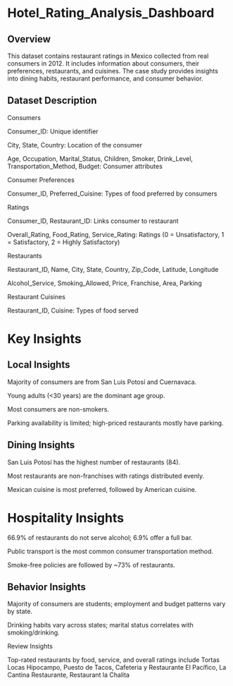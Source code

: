 # Hotel_Rating_Analysis_Dashboard

## Overview

This dataset contains restaurant ratings in Mexico collected from real consumers in 2012. It includes information about consumers, their preferences, restaurants, and cuisines. The case study provides insights into dining habits, restaurant performance, and consumer behavior.

## Dataset Description
Consumers

Consumer_ID: Unique identifier

City, State, Country: Location of the consumer

Age, Occupation, Marital_Status, Children, Smoker, Drink_Level, Transportation_Method, Budget: Consumer attributes

Consumer Preferences

Consumer_ID, Preferred_Cuisine: Types of food preferred by consumers

Ratings

Consumer_ID, Restaurant_ID: Links consumer to restaurant

Overall_Rating, Food_Rating, Service_Rating: Ratings (0 = Unsatisfactory, 1 = Satisfactory, 2 = Highly Satisfactory)

Restaurants

Restaurant_ID, Name, City, State, Country, Zip_Code, Latitude, Longitude

Alcohol_Service, Smoking_Allowed, Price, Franchise, Area, Parking

Restaurant Cuisines

Restaurant_ID, Cuisine: Types of food served

# Key Insights
## Local Insights

Majority of consumers are from San Luis Potosí and Cuernavaca.

Young adults (<30 years) are the dominant age group.

Most consumers are non-smokers.

Parking availability is limited; high-priced restaurants mostly have parking.

## Dining Insights

San Luis Potosí has the highest number of restaurants (84).

Most restaurants are non-franchises with ratings distributed evenly.

Mexican cuisine is most preferred, followed by American cuisine.

# Hospitality Insights

66.9% of restaurants do not serve alcohol; 6.9% offer a full bar.

Public transport is the most common consumer transportation method.

Smoke-free policies are followed by ~73% of restaurants.

## Behavior Insights

Majority of consumers are students; employment and budget patterns vary by state.

Drinking habits vary across states; marital status correlates with smoking/drinking.

Review Insights

Top-rated restaurants by food, service, and overall ratings include Tortas Locas Hipocampo, Puesto de Tacos, Cafeteria y Restaurante El Pacífico, La Cantina Restaurante, Restaurant la Chalita
